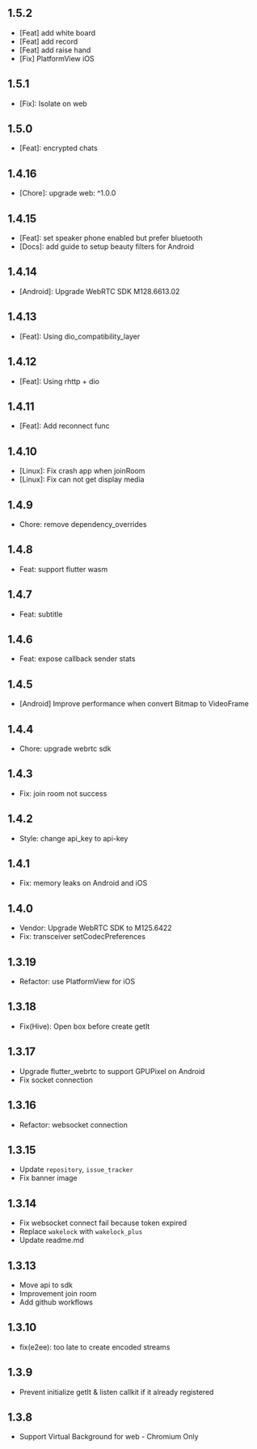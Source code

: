 ## 1.5.2

* [Feat] add white board
* [Feat] add record
* [Feat] add raise hand
* [Fix] PlatformView iOS

## 1.5.1

* [Fix]: Isolate on web

## 1.5.0

* [Feat]: encrypted chats

## 1.4.16

* [Chore]: upgrade web: ^1.0.0

## 1.4.15

* [Feat]: set speaker phone enabled but prefer bluetooth
* [Docs]: add guide to setup beauty filters for Android

## 1.4.14

* [Android]: Upgrade WebRTC SDK M128.6613.02

## 1.4.13

* [Feat]: Using dio_compatibility_layer

## 1.4.12

* [Feat]: Using rhttp + dio

## 1.4.11

* [Feat]: Add reconnect func

## 1.4.10

* [Linux]: Fix crash app when joinRoom
* [Linux]: Fix can not get display media

## 1.4.9

* Chore: remove dependency_overrides

## 1.4.8

* Feat: support flutter wasm

## 1.4.7

* Feat: subtitle

## 1.4.6

* Feat: expose callback sender stats

## 1.4.5

* [Android] Improve performance when convert Bitmap to VideoFrame

## 1.4.4

* Chore: upgrade webrtc sdk

## 1.4.3

* Fix: join room not success

## 1.4.2

* Style: change api_key to api-key

## 1.4.1

* Fix: memory leaks on Android and iOS

## 1.4.0

* Vendor: Upgrade WebRTC SDK to M125.6422
* Fix: transceiver setCodecPreferences

## 1.3.19

* Refactor: use PlatformView for iOS

## 1.3.18

* Fix(Hive): Open box before create getIt

## 1.3.17

* Upgrade flutter_webrtc to support GPUPixel on Android
* Fix socket connection

## 1.3.16

* Refactor: websocket connection

## 1.3.15

* Update `repository`, `issue_tracker`
* Fix banner image

## 1.3.14

* Fix websocket connect fail because token expired
* Replace `wakelock` with `wakelock_plus`
* Update readme.md

## 1.3.13

* Move api to sdk
* Improvement join room
* Add github workflows

## 1.3.10

* fix(e2ee): too late to create encoded streams

## 1.3.9

* Prevent initialize getIt & listen callkit if it already registered

## 1.3.8

* Support Virtual Background for web - Chromium Only
